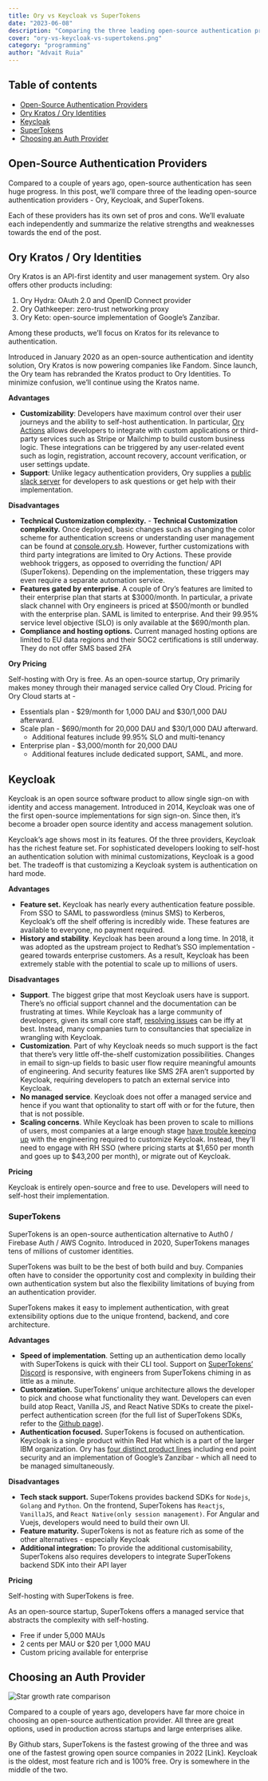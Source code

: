 ```yaml
---
title: Ory vs Keycloak vs SuperTokens
date: "2023-06-08"
description: "Comparing the three leading open-source authentication providers - Ory, Keycloak and SuperTokens"
cover: "ory-vs-keycloak-vs-supertokens.png"
category: "programming"
author: "Advait Ruia"
---
```


## Table of contents

- [Open-Source Authentication Providers](#open-source-authentication-providers)
- [Ory Kratos / Ory Identities](#ory-kratos--ory-identities)
- [Keycloak](#keycloak)
- [SuperTokens](#supertokens)
- [Choosing an Auth Provider](#choosing-an-auth-provider)


## Open-Source Authentication Providers

Compared to a couple of years ago, open-source authentication has seen huge progress. In this post, we’ll compare three of the leading open-source authentication providers - Ory, Keycloak, and SuperTokens. 

Each of these providers has its own set of pros and cons. We’ll evaluate each independently and summarize the relative strengths and weaknesses towards the end of the post.

## Ory Kratos / Ory Identities

Ory Kratos is an API-first identity and user management system. Ory also offers other products including:

1. Ory Hydra: OAuth 2.0 and OpenID Connect provider 
2. Ory Oathkeeper: zero-trust networking proxy
3. Ory Keto: open-source implementation of Google’s Zanzibar. 

Among these products, we’ll focus on Kratos for its relevance to authentication.

Introduced in January 2020 as an open-source authentication and identity solution, Ory Kratos is now powering companies like Fandom. Since launch, the Ory team has rebranded the Kratos product to Ory Identities. To minimize confusion, we’ll continue using the Kratos name.

**Advantages**

- **Customizability**: Developers have maximum control over their user journeys and the ability to self-host authentication. In particular, [Ory Actions](https://www.ory.sh/docs/kratos/hooks/configure-hooks) allows developers to integrate with custom applications or third-party services such as Stripe or Mailchimp to build custom business logic. These integrations can be triggered by any user-related event such as login, registration, account recovery, account verification, or user settings update.
- **Support**: Unlike legacy authentication providers, Ory supplies a [public slack server](https://slack.ory.sh/) for developers to ask questions or get help with their implementation.

**Disadvantages**

- **Technical Customization complexity.** - **Technical Customization complexity.** Once deployed, basic changes such as changing the color scheme for authentication screens or understanding user management can be found at [console.ory.sh](https://console.ory.sh/login). However, further customizations with third party integrations are limited to Ory Actions. These provide webhook triggers, as opposed to overriding the function/ API (SuperTokens). Depending on the implementation, these triggers may even require a separate automation service.
- **Features gated by enterprise**. A couple of Ory’s features are limited to their enterprise plan that starts at $3000/month. In particular, a private slack channel with Ory engineers is priced at $500/month or bundled with the enterprise plan. SAML is limited to enterprise. And their 99.95% service level objective (SLO) is only available at the $690/month plan.
- **Compliance and hosting options.** Current managed hosting options are limited to EU data regions and their SOC2 certifications is still underway. They do not offer SMS based 2FA

**Ory Pricing**

Self-hosting with Ory is free. As an open-source startup, Ory primarily makes money through their managed service called Ory Cloud. Pricing for Ory Cloud starts at - 

- Essentials plan - $29/month for 1,000 DAU and $30/1,000 DAU afterward.
- Scale plan - $690/month for 20,000 DAU and $30/1,000 DAU afterward.
    - Additional features include 99.95% SLO and multi-tenancy
- Enterprise plan - $3,000/month for 20,000 DAU
    - Additional features include dedicated support, SAML, and more.

## Keycloak

Keycloak is an open source software product to allow single sign-on with identity and access management. Introduced in 2014, Keycloak was one of the first open-source implementations for sign sign-on. Since then, it’s become a broader open source identity and access management solution. 

Keycloak’s age shows most in its features. Of the three providers, Keycloak has the richest feature set. For sophisticated developers looking to self-host an authentication solution with minimal customizations, Keycloak is a good bet. The tradeoff is that customizing a Keycloak system is authentication on hard mode.

**Advantages**

- **Feature set.** Keycloak has nearly every authentication feature possible. From SSO to SAML to passwordless (minus SMS) to Kerberos, Keycloak’s off the shelf offering is incredibly wide. These features are available to everyone, no payment required.
- **History and stability**. Keycloak has been around a long time. In 2018, it was adopted as the upstream project to Redhat’s SSO implementation - geared towards enterprise customers. As a result, Keycloak has been extremely stable with the potential to scale up to millions of users.

**Disadvantages**

- **Support**. The biggest gripe that most Keycloak users have is support. There’s no official support channel and the documentation can be frustrating at times. While Keycloak has a large community of developers, given its small core staff, [resolving issues](https://github.com/keycloak/keycloak/issues/14122) can be iffy at best. Instead, many companies turn to consultancies that specialize in wrangling with Keycloak.
- **Customization**. Part of why Keycloak needs so much support is the fact that there’s very little off-the-shelf customization possibilities. Changes in email to sign-up fields to basic user flow require meaningful amounts of engineering. And security features like SMS 2FA aren’t supported by Keycloak, requiring developers to patch an external service into Keycloak.
- **No managed service**. Keycloak does not offer a managed service and hence if you want that optionality to start off with or for the future, then that is not possible.
- **Scaling concerns**. While Keycloak has been proven to scale to millions of users, most companies at a large enough stage [have trouble keeping up](https://news.ycombinator.com/item?id=26359685) with the engineering required to customize Keycloak. Instead, they’ll need to engage with RH SSO (where pricing starts at $1,650 per month and goes up to $43,200 per month), or migrate out of Keycloak.

**Pricing**

Keycloak is entirely open-source and free to use. Developers will need to self-host their implementation.

### SuperTokens

SuperTokens is an open-source authentication alternative to Auth0 / Firebase Auth / AWS Cognito. Introduced in 2020, SuperTokens manages tens of millions of customer identities.

SuperTokens was built to be the best of both build and buy. Companies often have to consider the opportunity cost and complexity in building their own authentication system but also the flexibility limitations of buying from an authentication provider.

SuperTokens makes it easy to implement authentication, with great extensibility options due to the unique frontend, backend, and core architecture.

**Advantages**

- **Speed of implementation**. Setting up an authentication demo locally with SuperTokens is quick with their CLI tool. Support on [SuperTokens’ Discord](https://supertokens.com/discord) is responsive, with engineers from SuperTokens chiming in as little as a minute.
- **Customization.** SuperTokens’ unique architecture allows the developer to pick and choose what functionality they want. Developers can even build atop React, Vanilla JS, and React Native SDKs to create the pixel-perfect authentication screen (for the full list of SuperTokens SDKs, refer to the [Github page](https://github.com/supertokens)).
- **Authentication focused.** SuperTokens is focused on authentication. Keycloak is a single product within Red Hat which is a part of the larger IBM organization. Ory has [four distinct product lines](https://github.com/ory) including end point security and an implementation of Google’s Zanzibar - which all need to be managed simultaneously.

**Disadvantages**

- **Tech stack support.** SuperTokens provides backend SDKs for `Nodejs`, `Golang` and `Python`. On the frontend, SuperTokens has `Reactjs`, `VanillaJS`, and `React Native(only session management)`. For Angular and Vuejs, developers would need to build their own UI.
- **Feature maturity.** SuperTokens is not as feature rich as some of the other alternatives - especially Keycloak
- **Additional integration:** To provide the additional customisability, SuperTokens also requires developers to integrate SuperTokens backend SDK into their API layer

**Pricing**

Self-hosting with SuperTokens is free. 

As an open-source startup, SuperTokens offers a managed service that abstracts the complexity with self-hosting.

- Free if under 5,000 MAUs
- 2 cents per MAU or $20 per 1,000 MAU
- Custom pricing available for enterprise

## Choosing an Auth Provider

![Star growth rate comparison](./star-growth-chart.png)

Compared to a couple of years ago, developers have far more choice in choosing an open-source authentication provider. All three are great options, used in production across startups and large enterprises alike.

By Github stars, SuperTokens is the fastest growing of the three and was one of the fastest growing open source companies in 2022 [Link]. Keycloak is the oldest, most feature rich and is 100% free. Ory is somewhere in the middle of the two.